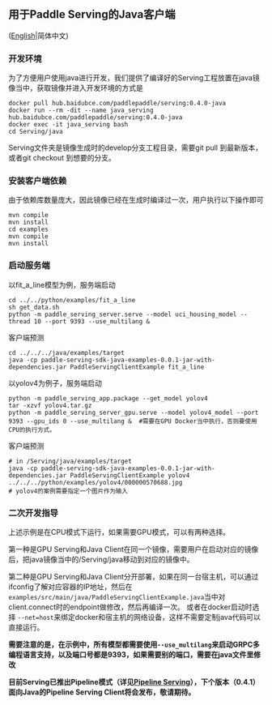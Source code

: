 ## 用于Paddle Serving的Java客户端

([English](./README.md)|简体中文)

### 开发环境

为了方便用户使用java进行开发，我们提供了编译好的Serving工程放置在java镜像当中，获取镜像并进入开发环境的方式是

```
docker pull hub.baidubce.com/paddlepaddle/serving:0.4.0-java
docker run --rm -dit --name java_serving hub.baidubce.com/paddlepaddle/serving:0.4.0-java
docker exec -it java_serving bash
cd Serving/java
```

Serving文件夹是镜像生成时的develop分支工程目录，需要git pull 到最新版本，或者git checkout 到想要的分支。

### 安装客户端依赖

由于依赖库数量庞大，因此镜像已经在生成时编译过一次，用户执行以下操作即可

```
mvn compile
mvn install
cd examples
mvn compile
mvn install
```

### 启动服务端

以fit_a_line模型为例，服务端启动

```
cd ../../python/examples/fit_a_line
sh get_data.sh
python -m paddle_serving_server.serve --model uci_housing_model --thread 10 --port 9393 --use_multilang &
```

客户端预测

```
cd ../../../java/examples/target
java -cp paddle-serving-sdk-java-examples-0.0.1-jar-with-dependencies.jar PaddleServingClientExample fit_a_line
```

以yolov4为例子，服务端启动

```
python -m paddle_serving_app.package --get_model yolov4
tar -xzvf yolov4.tar.gz
python -m paddle_serving_server_gpu.serve --model yolov4_model --port 9393 --gpu_ids 0 --use_multilang &  #需要在GPU Docker当中执行，否则要使用CPU的执行方式。
```

客户端预测

```
# in /Serving/java/examples/target
java -cp paddle-serving-sdk-java-examples-0.0.1-jar-with-dependencies.jar PaddleServingClientExample yolov4 ../../../python/examples/yolov4/000000570688.jpg
# yolov4的案例需要指定一个图片作为输入
```

### 二次开发指导

上述示例是在CPU模式下运行，如果需要GPU模式，可以有两种选择。

第一种是GPU Serving和Java Client在同一个镜像，需要用户在启动对应的镜像后，把java镜像当中的/Serving/java移动到对应的镜像中。

第二种是GPU Serving和Java Client分开部署，如果在同一台宿主机，可以通过ifconfig了解对应容器的IP地址，然后在`examples/src/main/java/PaddleServingClientExample.java`当中对client.connect时的endpoint做修改，然后再编译一次。 或者在docker启动时选择 `--net=host`来绑定docker和宿主机的网络设备，这样不需要定制java代码可以直接运行。

**需要注意的是，在示例中，所有模型都需要使用`--use_multilang`来启动GRPC多编程语言支持，以及端口号都是9393，如果需要别的端口，需要在java文件里修改**

**目前Serving已推出Pipeline模式（详见[Pipeline Serving](../doc/PIPELINE_SERVING_CN.md)），下个版本（0.4.1）面向Java的Pipeline Serving Client将会发布，敬请期待。**
